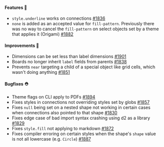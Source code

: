 #### Features 🚀

- `style.underline` works on connections [#1836](https://github.com/terrastruct/d2/pull/1836)
- `none` is added as an accepted value for `fill-pattern`. Previously there was no way to cancel the `fill-pattern` on select objects set by a theme that applies it (Origami) [#1882](https://github.com/terrastruct/d2/pull/1882)

#### Improvements 🧹

- Dimensions can be set less than label dimensions [#1901](https://github.com/terrastruct/d2/pull/1901)
- Boards no longer inherit `label` fields from parents [#1838](https://github.com/terrastruct/d2/pull/1838)
- Prevents `near` targeting a child of a special object like grid cells, which wasn't doing anything [#1851](https://github.com/terrastruct/d2/pull/1851)

#### Bugfixes ⛑️

- Theme flags on CLI apply to PDFs [#1894](https://github.com/terrastruct/d2/pull/1894)
- Fixes styles in connections not overriding styles set by globs [#1857](https://github.com/terrastruct/d2/pull/1857)
- Fixes `null` being set on a nested shape not working in certain cases when connections also pointed to that shape [#1830](https://github.com/terrastruct/d2/pull/1830)
- Fixes edge case of bad import syntax crashing using d2 as a library [#1829](https://github.com/terrastruct/d2/pull/1829)
- Fixes `style.fill` not applying to markdown [#1872](https://github.com/terrastruct/d2/pull/1872)
- Fixes compiler erroring on certain styles when the shape's `shape` value is not all lowercase (e.g. `Circle`) [#1887](https://github.com/terrastruct/d2/pull/1887)
